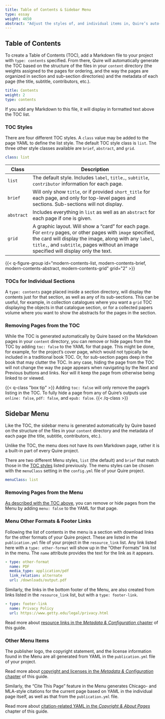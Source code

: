```yaml
---
title: Table of Contents & Sidebar Menu
type: essay
weight: 4650
abstract: "Adjust the styles of, and individual items in, Quire’s auto-generated contents lists"
---
```


## Table of Contents

To create a Table of Contents (TOC), add a Markdown file to your project with `type: contents` specified. From there, Quire will automatically generate the TOC based on the structure of the files in your `content` directory (the weights assigned to the pages for ordering, and the way the pages are organized in section and sub-section directories) and the metadata of each page (the title, subtitle, contributors, etc.).

```yaml
title: Contents
weight: 2
type: contents
```

If you add any Markdown to this file, it will display in formatted text above the TOC list.

### TOC Styles

There are four different TOC styles. A `class` value may be added to the page YAML to define the list style. The default TOC style class is `list`. The three other style classes available are `brief`, `abstract`, and `grid`.

```yaml
class: list
```

| Class | Description |
| --- | --- |
| `list` | The default style. Includes `label`, `title,`, `subtitle`, `contributor` information for each page. |
| `brief` | Will only show `title`, or if provided `short_title` for each page, and only for top-level pages and sections. Sub-sections will not display. |
| `abstract` | Includes everything in `list` as well as an `abstract` for each page if one is given. |
| `grid` | A graphic layout. Will show a “card” for each page. For `entry` pages, or other pages with `image` specified, the card will display the image, along with any `label`, `title,`, and `subtitle`, pages without an image specified will display only the text. |

{{< q-figure-group id="modern-contents-list, modern-contents-brief, modern-contents-abstract, modern-contents-grid" grid="2" >}}

### TOCs for Individual Sections

A `type: contents` page placed inside a section directory, will display the contents just for that section, as well as any of its sub-sections. This can be useful, for example, in collection catalogues where you want a `grid` TOC displaying the objects in that catalogue section, or for a collected papers volume where you want to show the abstracts for the pages in the section.

### Removing Pages from the TOC

While the TOC is generated automatically by Quire based on the Markdown pages in your `content` directory, you can remove or hide pages from the TOC by adding `toc: false` to the YAML for that page. This might be done, for example, for the project’s cover page, which would not typically be included in a traditional book TOC. Or, for sub-section pages deep in the book that may clutter the TOC. In any case, hiding the page from the TOC will not change the way the page appears when navigating by the Next and Previous buttons and links. Nor will it keep the page from otherwise being linked to or viewed.

{{< q-class "box tip" >}}
Adding `toc: false` will only remove the page’s listing in the TOC. To fully hide a page from any of Quire’s outputs use `online: false`, `pdf: false`, and `epub: false`.
{{< /q-class >}}

## Sidebar Menu

Like the TOC, the sidebar menu is generated automatically by Quire based on the structure of the files in your `content` directory and the metadata of each page (the title, subtitle, contributors, etc.).

Unlike the TOC, the menu does not have its own Markdown page, rather it is a built-in part of every Quire project.

There are two different Menu styles, `list` (the default) and `brief` that match those in the [TOC styles](#toc-styles) listed previously. The menu styles can be chosen with the `menuClass` setting in the `config.yml` file of your Quire project.

```yaml
menuClass: list
```

### Removing Pages from the Menu

[As described with the TOC above](#removing-pages-from-the-toc), you can remove or hide pages from the Menu by adding `menu: false` to the YAML for that page.

### Menu Other Formats & Footer Links

Following the list of contents in the menu is a section with download links for the other formats of your Quire project. These are listed in the `publication.yml` file of your project in the `resource_link` list. Any link listed here with a `type: other-format` will show up in the “Other Formats” link list in the menu. The `name` attribute provides the text for the link as it appears.

```yaml
- type: other-format
  name: PDF
  media_type: application/pdf
  link_relation: alternate
  url: /downloads/output.pdf
```

Similarly, the links in the bottom footer of the Menu, are also created from links listed in the `resource_link` list, but with a `type: footer-link`.

```yaml
- type: footer-link
  name: Privacy Policy
  url: https://www.getty.edu/legal/privacy.html
```

Read more about [resource links in the *Metadata & Configuration* chapter](/documentation/metadata-configuration/#formats-resources--links) of this guide.

### Other Menu Items

The publisher logo, the copyright statement, and the license information found in the Menu are all generated from YAML in the `publication.yml` file of your project.

Read more about [copyright and licenses in the *Metadata & Configuration* chapter](/documentation/metadata-configuration/#copyright--license) of this guide.

Similarly, the “Cite This Page” feature in the Menu generates Chicago- and MLA-style citations for the current page based on YAML in the individual page itself, as well as that from the `publication.yml` file.

Read more about [citation-related YAML in the *Copyright & About Pages*](/documentation/copyright-about-pages/) chapter of this guide.

